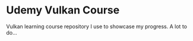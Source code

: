 # Udemy Vulkan Course
Vulkan learning course repository I use to showcase my progress.
A lot to do...